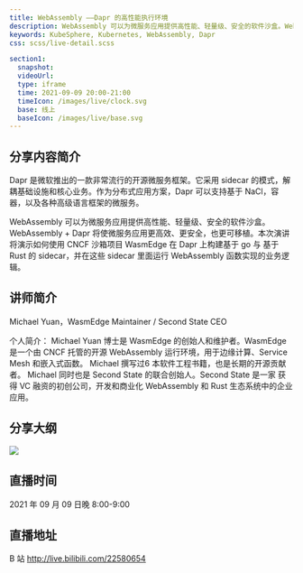 ```yaml
---
title: WebAssembly ——Dapr 的高性能执行环境
description: WebAssembly 可以为微服务应用提供高性能、轻量级、安全的软件沙盒。WebAssembly + Dapr 将使微服务应用更高效、更安全，也更可移植。本次演讲将演示如何使用 CNCF 沙箱项目 WasmEdge 在 Dapr 上构建基于 go 与 基于 Rust  的 sidecar，并在这些 sidecar 里面运行 WebAssembly 函数实现的业务逻辑。
keywords: KubeSphere, Kubernetes, WebAssembly, Dapr
css: scss/live-detail.scss

section1:
  snapshot: 
  videoUrl: 
  type: iframe
  time: 2021-09-09 20:00-21:00
  timeIcon: /images/live/clock.svg
  base: 线上
  baseIcon: /images/live/base.svg
---
```

## 分享内容简介

Dapr 是微软推出的一款非常流行的开源微服务框架。它采用 sidecar 的模式，解耦基础设施和核心业务。作为分布式应用方案，Dapr 可以支持基于 NaCl，容器，以及各种高级语言框架的微服务。

WebAssembly 可以为微服务应用提供高性能、轻量级、安全的软件沙盒。WebAssembly + Dapr 将使微服务应用更高效、更安全，也更可移植。本次演讲将演示如何使用 CNCF 沙箱项目 WasmEdge 在 Dapr 上构建基于 go 与 基于 Rust  的 sidecar，并在这些 sidecar 里面运行 WebAssembly 函数实现的业务逻辑。

## 讲师简介

Michael Yuan，WasmEdge Maintainer / Second State CEO 

个人简介：
Michael Yuan 博士是 WasmEdge 的创始人和维护者。WasmEdge 是一个由 CNCF 托管的开源 WebAssembly 运行环境，用于边缘计算、Service Mesh 和嵌入式函数。 Michael 撰写过6 本软件工程书籍，也是长期的开源贡献者。 Michael 同时也是 Second State 的联合创始人。Second State 是一家 获得 VC 融资的初创公司，开发和商业化 WebAssembly 和 Rust 生态系统中的企业应用。

## 分享大纲

![](https://pek3b.qingstor.com/kubesphere-community/images/wasm0909-live.png)

## 直播时间

2021 年 09 月 09 日晚 8:00-9:00

## 直播地址

B 站  http://live.bilibili.com/22580654

